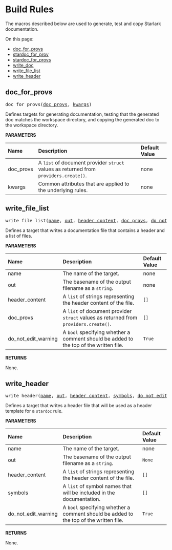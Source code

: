 <!-- Generated with Stardoc, Do Not Edit! -->
# Build Rules

The macros described below are used to generate, test and copy 
Starlark documentation.

On this page:

  * [doc_for_provs](#doc_for_provs)
  * [stardoc_for_prov](#stardoc_for_prov)
  * [stardoc_for_provs](#stardoc_for_provs)
  * [write_doc](#write_doc)
  * [write_file_list](#write_file_list)
  * [write_header](#write_header)


<a id="doc_for_provs"></a>

## doc_for_provs

<pre>
doc_for_provs(<a href="#doc_for_provs-doc_provs">doc_provs</a>, <a href="#doc_for_provs-kwargs">kwargs</a>)
</pre>

Defines targets for generating documentation, testing that the generated doc matches the workspace directory, and copying the generated doc to the workspace directory.

**PARAMETERS**


| Name  | Description | Default Value |
| :------------- | :------------- | :------------- |
| <a id="doc_for_provs-doc_provs"></a>doc_provs |  A `list` of document provider `struct` values as returned from `providers.create()`.   |  none |
| <a id="doc_for_provs-kwargs"></a>kwargs |  Common attributes that are applied to the underlying rules.   |  none |


<a id="write_file_list"></a>

## write_file_list

<pre>
write_file_list(<a href="#write_file_list-name">name</a>, <a href="#write_file_list-out">out</a>, <a href="#write_file_list-header_content">header_content</a>, <a href="#write_file_list-doc_provs">doc_provs</a>, <a href="#write_file_list-do_not_edit_warning">do_not_edit_warning</a>)
</pre>

Defines a target that writes a documentation file that contains a header and a list of files.

**PARAMETERS**


| Name  | Description | Default Value |
| :------------- | :------------- | :------------- |
| <a id="write_file_list-name"></a>name |  The name of the target.   |  none |
| <a id="write_file_list-out"></a>out |  The basename of the output filename as a `string`.   |  none |
| <a id="write_file_list-header_content"></a>header_content |  A `list` of strings representing the header content of the file.   |  `[]` |
| <a id="write_file_list-doc_provs"></a>doc_provs |  A `list` of document provider `struct` values as returned from `providers.create()`.   |  `[]` |
| <a id="write_file_list-do_not_edit_warning"></a>do_not_edit_warning |  A `bool` specifying whether a comment should be added to the top of the written file.   |  `True` |

**RETURNS**

None.


<a id="write_header"></a>

## write_header

<pre>
write_header(<a href="#write_header-name">name</a>, <a href="#write_header-out">out</a>, <a href="#write_header-header_content">header_content</a>, <a href="#write_header-symbols">symbols</a>, <a href="#write_header-do_not_edit_warning">do_not_edit_warning</a>)
</pre>

Defines a target that writes a header file that will be used as a header template for a `stardoc` rule.

**PARAMETERS**


| Name  | Description | Default Value |
| :------------- | :------------- | :------------- |
| <a id="write_header-name"></a>name |  The name of the target.   |  none |
| <a id="write_header-out"></a>out |  The basename of the output filename as a `string`.   |  `None` |
| <a id="write_header-header_content"></a>header_content |  A `list` of strings representing the header content of the file.   |  `[]` |
| <a id="write_header-symbols"></a>symbols |  A `list` of symbol names that will be included in the documentation.   |  `[]` |
| <a id="write_header-do_not_edit_warning"></a>do_not_edit_warning |  A `bool` specifying whether a comment should be added to the top of the written file.   |  `True` |

**RETURNS**

None.


